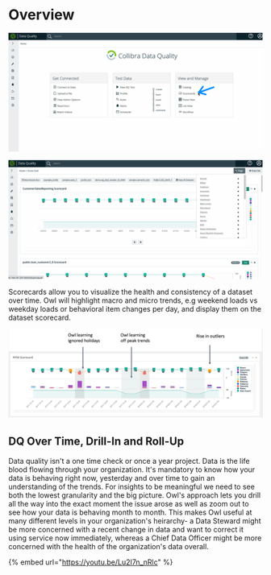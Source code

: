 # Overview

![](<../.gitbook/assets/scorecards (1).gif>)

![](../.gitbook/assets/scorecards2.gif)

Scorecards allow you to visualize the health and consistency of a dataset over time. Owl will highlight macro and micro trends, e.g weekend loads vs weekday loads or behavioral item changes per day, and display them on the dataset scorecard.

![](../.gitbook/assets/owl-trend.png)

## DQ Over Time, Drill-In and Roll-Up

Data quality isn't a one time check or once a year project. Data is the life blood flowing through your organization. It's mandatory to know how your data is behaving right now, yesterday and over time to gain an understanding of the trends. For insights to be meaningful we need to see both the lowest granularity and the big picture. Owl's approach lets you drill all the way into the exact moment the issue arose as well as zoom out to see how your data is behaving month to month. This makes Owl useful at many different levels in your organization's heirarchy- a Data Steward might be more concerned with a recent change in data and want to correct it using service now immediately, whereas a Chief Data Officer might be more concerned with the health of the organization's data overall.

{% embed url="https://youtu.be/Lu2I7n_nRlc" %}
